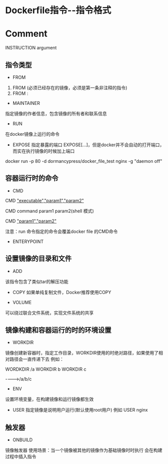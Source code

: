# Dockerfile指令--指令格式


# Comment
INSTRUCTION argument






## 指令类型

* FROM

1. FROM <image>(必须已经存在的镜像，必须是第一条非注释的指令)
2. FROM <image>:<tag>


* MAINTAINER

指定镜像的作者信息，包含镜像的所有者和联系信息






* RUN

在docker镜像上运行的命令

* EXPOSE
指定暴露的端口
EXPOSE<port>[<port>...]，但是docker并不会自动的打开端口，而实在执行镜像的时候加上端口

docker run -p 80 -d dormancypress/docker_file_test nginx -g "daemon off"



## 容器运行时的命令

* CMD

CMD ["executable","param1","param2"](exec模式)

CMD command param1 param2(shell 模式)

CMD ["param1","param2"](作为ENTRYPOINT指令的默认参数)


注意：run 命令指定的命令会覆盖docker file 的CMD命令




* ENTERYPOINT


## 设置镜像的目录和文件

* ADD

该指令包含了类似tar的解压功能

* COPY
如果单纯复制文件，Docker推荐使用COPY



* VOLUME

可以绕过联合文件系统，实现文件系统的共享


## 镜像构建和容器运行的时的环境设置


* WORKDIR

镜像创建新容器时，指定工作目录，WORKDIR使用的时绝对路径，如果使用了相对路径会一直传递下去
例如：

WORDKDIR /a
WORKDIR b
WORKDIR c

---->/a/b/c



* ENV


设置环境变量，在构建镜像和运行镜像都生效





* USER
指定镜像是说明用户运行(默认使用root用户)
例如 USER nginx



## 触发器

* ONBUILD

镜像触发器
使用场景：当一个镜像被其他的镜像作为基础镜像时时执行
会在构建过程中插入指令
















